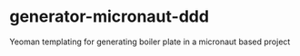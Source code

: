 # generator-micronaut-ddd
Yeoman templating for generating boiler plate in a micronaut based project
